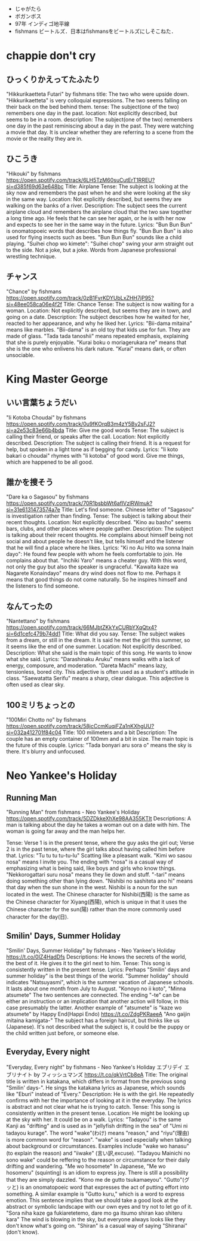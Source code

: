 - じゃがたら
- ボガンボス
- 97年 インディゴ地平線
- fishmans ビートルズ．日本はfishmansをビートルズにしそこねた．
# chappie don't cry
##  ひっくりかえってたふたり
"Hikkurikaetteta Futari" by fishmans
title: The two who were upside down.
"Hikkurikaetteta" is very colloquial expressions. The two seems falling on their back on the bed behind them.
tense: The subject(one of the two) remembers one day in the past.
location: Not explicitly described, but seems to be in a room.
description: The subject(one of the two) remembers one day in the past reminiscing about a day in the past. They were watching a movie that day. It is unclear whether they are referring to a scene from the movie or the reality they are in.

## ひこうき
"Hikouki" by fishmans
https://open.spotify.com/track/6LH5TzM60suCutErT1RREU?si=d385f69d63e648bc
Title: Airplane
Tense: The subject is looking at the sky now and remembers the past when he and she were looking at the sky in the same way.
Location: Not explicitly described, but seems they are walking on the banks of a river.
Description: The subject sees the current airplane cloud and remembers the airplane cloud that the two saw together a long time ago. He feels that he can see her again, or he is with her now and expects to see her in the same way in the future.
Lyrics: "Bun Bun Bun" is onomatopoeic words that describes how things fly. "Bun Bun Bun" is also used for flying insects such as bees. "Bun Bun Bun" sounds like a child playing.
"Suihei chop wo kimete": "Suihei chop" swing your arm straight out to the side. Not a joke, but a joke. Words from Japanese professional wrestling technique.


## チャンス
"Chance" by fishmans
https://open.spotify.com/track/0zB1FvrKDYUbLxZHH7jP95?si=48ee058ca06e4f2f
Title: Chance
Tense: The subject is now waiting for a woman.
Location: Not explicitly described, but seems they are in town, and going on a date.
Description: The subject describes how he waited for her, reacted to her appearance, and why he liked her.
Lyrics: "Bii-dama mitaina" means like marbles. "Bii-dama" is an old toy that kids use for fun. They are made of glass.
"Tada tada tanoshii" means repeated emphasis, explaining that she is purely enjoyable.
"Kurai boku o moriagerukara ne" means that she is the one who enlivens his dark nature. "Kurai" means dark, or often unsociable.

# King Master George
## いい言葉ちょうだい
"Ii Kotoba Choudai" by fishmans
https://open.spotify.com/track/0u9fKOrqB3m4zY5By2sFJ2?si=a2e53c83e66b4bda
Title: Give me good words
Tense: The subject is calling their friend, or speaks after the call.
Location: Not explicitly described.
Description: The subject is calling their friend. It is a request for help, but spoken in a light tone as if begging for candy.
Lyrics: "Ii koto bakari o choudai" rhymes with "Ii kotoba" of good word. Give me things, which are happened to be all good.

## 誰かを捜そう
"Dare ka o Sagasou" by fishmans
https://open.spotify.com/track/70R1bsbbWt6aflVzlRWmuk?si=31e6131473574a7e
Title: Let's find someone. Chinese letter of "Sagasou" is investigation rather than finding.
Tense: The subject is talking about their recent thoughts.
Location: Not explicitly described. "Kino au basho" seems bars, clubs, and other places where people gather.
Description: The subject is talking about their recent thoughts. He complains about himself being not social and about people he doesn't like, but tells himself and the listener that he will find a place where he likes.
Lyrics: "Ki no Au Hito wa sonna Inain dayo": He found few people with whom he feels comfortable to join. He complains about that.
"Inchiki Yaro" means a cheater guy. With this word, not only the guy but also the speaker is ungraceful.
"Kawaita kaze wa Nagarete Konaindayo" means dry wind does not flow to me. Perhaps it means that good things do not come  naturally. So he inspires himself and the listeners to find someone.

## なんてったの
"Nantettano" by fishmans
https://open.spotify.com/track/66MJbtZKkYxCURbYXqQtx4?si=6d1cefc479b74dd1
Title: What did you say. 
Tense: The subject wakes from a dream, or still in the dream. It is said he met the girl this summer, so it seems like the end of one summer.
Location: Not explicitly described.
Description: What she said is the main topic of this song. He wants to know what she said.
Lyrics: "Darashinaku Aruku" means walks with a lack of energy, composure, and moderation.
"Dareta Machi" means lazy, tensionless, bored city. This adjective is often used as a student's attitude in class.
"Saewatatta Serifu" means a sharp, clear dialogue. This adjective is often used as clear sky.

## 100ミリちょっとの
"100Miri Chotto no" by fishmans
https://open.spotify.com/track/58jcCcmKuqiFZa1nKXhgUU?si=032a412701f84c04
Title: 100 milimeters and a bit
Description: The couple has an empty container of 100mm and a bit in size. The main topic is the future of this couple.
Lyrics: "Tada bonyari aru sora o" means the sky is there. It's blurry and unfocused.

# Neo Yankee's Holiday
## Running Man
"Running Man" from fishmans - Neo Yankee's Holiday
https://open.spotify.com/track/5DZDkkeXhXe98AA355KTIt
Descriptions: A man is talking about the day he takes a woman out on a date with him.  The woman is going far away and the man helps her.
<!-- In some situations he speaks in the present tense, and in others he speaks in the past tense. -->
Tense: Verse 1 is in the present tense, where the guy asks the girl out; Verse 2 is in the past tense, where the girl talks about having called him before that.
Lyrics: "Tu tu tu tu-tu-lu" Scatting like a pleasant walk.
"Kimi wo sasou nosa" means I invite you. The ending with "nosa" is a casual way of emphasizing what is being said, like boys and girls who know things.
"Nekkorogattari suru nosa" means they lie down and stuff. "-tari" means doing something other than lying down.
"Nishibi no sashiteta ano hi" means that day when the sun shone in the west. Nishibi is a noun for the sun located in the west. The Chinese character for Nishibi(西陽) is the same as the Chinese character for Xiyang(西陽), which is unique in that it uses the Chinese character for the sun(陽) rather than the more commonly used character for the day(日).

## Smilin' Days, Summer Holiday
"Smilin' Days, Summer Holiday" by fishmans - Neo Yankee's Holiday
https://t.co/0IZ4HadDfs
Descriptions: He knows the secrets of the world, the best of it. He gives it to the girl next to him.
Tense: This song is consistently written in the present tense.
Lyrics: Perhaps "Smilin' days and summer holiday" is the best things of the world. "Summer holiday" should indicates "Natsuyasmi", which is the summer vacation of Japanese schools. It lasts about one month from July to August.
"Konoyo no ii koto", "Minna atsumete" The two sentences are connected. The ending "-te" can be either an instruction or an implication that another action will follow, in this case presumably the latter. Another example of "atsumete" is "kaze wo atsumete" by Happy End(Happi Endo) https://t.co/ZdgPKRaeeA
"Ano gaijin mitaina kamigata-" The subject has a foreign haircut, but thinks like us (Japanese). It's not described what the subject is, it could be the puppy or the child written just before, or someone else.
<!-- The two sentences are connected. The ending with "-te" can be either an instruction or an successive action, and in this case it is presumed to be the latter. -->
<!-- The two sentences are connected. The ending with "-te" can be either an instruction or an implication of successive action, and in this case it is presumed to be the latter. -->

## Everyday, Every night
"Everyday, Every night" by fishmans - Neo Yankee's Holiday
エブリデイ エブリナイト by フィッシュマンズ
https://t.co/qkVrtCb8eA
Title: The original title is written in katakana, which differs in format from the previous song "Smilin' days-". He sings the katakana lyrics as Japanese, which sounds like "Eburi" instead of "Every."
Description: He is with the girl. He repeatedly confirms with her the importance of looking at it in the everyday. The lyrics is abstract and not clear what he is trying to catch.
Tense: This song is consistently written in the present tense.
Location: He might be looking up at the sky with her. It could be on a walk.
Lyrics: "Tadayou" is the same Kanji as "drifting" and is used as in "jellyfish drifting in the sea" of "Umi ni tadayou kurage".
The word "wake"(わけ) means "reason," and "riyu"(理由) is more common word for "reason". "wake" is used especially when talking about background or circumstances. Examples include "wake wo hanasu" (to explain the reason) and "iiwake" (言い訳,excuse).
"Tadayou Mainichi no sono wake" could be reffering to the reason or circumstance for their daily drifting and wandering.
"Me wo hosomete" In Japanese, "Me wo hosomeru" (squinting) is an idiom to express joy. There is still a possibility that they are simply dazzled.
"Kono me de gutto tsukamaeyou". "Gutto"(グッと) is an onomatopoeic word that expresses the act of putting effort into something. A similar example is "Gutto kuru," which is a word to express emotion. This sentence implies that we should take a good look at the abstract or symbolic landscape with our own eyes and try not to let go of it.
"Sora niha kaze ga fukiaretetemo, dare mo ga itsumo shiran kao shiteru kara" The wind is blowing in the sky, but everyone always looks like they don't know what's going on. "Shiran" is a casual way of saying "Shiranai" (don't know).